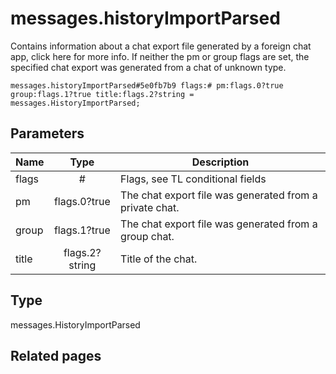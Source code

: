 # messages.historyImportParsed
Contains information about a chat export file generated by a foreign chat app, click here for more info.
If neither the pm or group flags are set, the specified chat export was generated from a chat of unknown type.

```
messages.historyImportParsed#5e0fb7b9 flags:# pm:flags.0?true group:flags.1?true title:flags.2?string = messages.HistoryImportParsed;
```

## Parameters
| Name | Type | Description |
| ---- | :----: | ----------- |
| flags | # | Flags, see TL conditional fields |
| pm | flags.0?true | The chat export file was generated from a private chat. |
| group | flags.1?true | The chat export file was generated from a group chat. |
| title | flags.2?string | Title of the chat. |


## Type
messages.HistoryImportParsed

## Related pages
